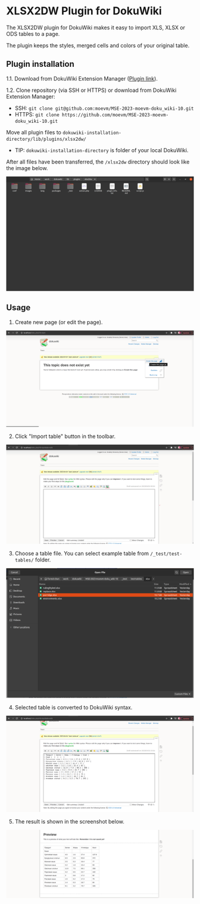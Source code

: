 # XLSX2DW Plugin for DokuWiki
The XLSX2DW plugin for DokuWiki makes it easy to import XLS, XLSX or ODS tables to a page.

The plugin keeps the styles, merged cells and colors of your original table.

## Plugin installation
1.1. Download from DokuWiki Extension Manager ([Plugin link](https://www.dokuwiki.org/plugin:xlsx2dw)).

1.2. Clone repository (via SSH or HTTPS) or download from DokuWiki Extension Manager:
- SSH: `git clone git@github.com:moevm/MSE-2023-moevm-doku_wiki-10.git`
- HTTPS: `git clone https://github.com/moevm/MSE-2023-moevm-doku_wiki-10.git`

Move all plugin files to `dokuwiki-installation-directory/lib/plugins/xlsx2dw/`
- TIP: `dokuwiki-installation-directory` is folder of your local DokuWiki.

After all files have been transferred, the `/xlsx2dw` directory should look like the image below.

![Alt text](./screenshots/plugin_directory.png?raw=true "/xlsx2dw folder")

## Usage
1. Create new page (or edit the page).

![Alt text](./screenshots/creating_page_section.png?raw=true "Create page")

2. Click "Import table" button in the toolbar.

![Alt text](./screenshots/using_button.jpg?raw=true "Import of tables")

3. Choose a table file. You can select example table from `/_test/test-tables/` folder.

![Alt text](./screenshots/selecting_tables.png?raw=true "Select a table")

4. Selected table is converted to DokuWiki syntax.

![Alt text](./screenshots/table_in_dokusyntax.png?raw=true "DokuWiki syntax")

5. The result is shown in the screenshot below.

![Alt text](./screenshots/preview_table.png?raw=true "Result")
